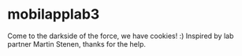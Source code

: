 # mobilapplab3
Come to the darkside of the force, we have cookies! :)
Inspired by lab partner Martin Stenen, thanks for the help.
